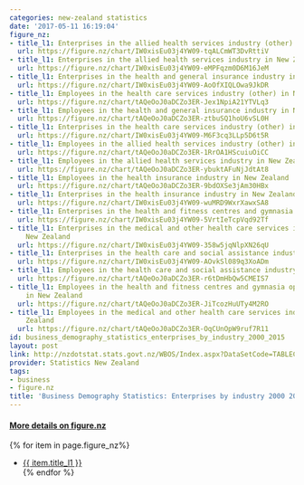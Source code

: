 ```yaml
---
categories: new-zealand statistics
date: '2017-05-11 16:19:04'
figure_nz:
- title_l1: Enterprises in the allied health services industry (other) in New Zealand
  url: https://figure.nz/chart/IW0xisEu03j4YW09-tqALCmWT3DvRttiV
- title_l1: Enterprises in the allied health services industry in New Zealand
  url: https://figure.nz/chart/IW0xisEu03j4YW09-eMPFqzm0D6M16JeM
- title_l1: Enterprises in the health and general insurance industry in New Zealand
  url: https://figure.nz/chart/IW0xisEu03j4YW09-AoOfXIQLOwa9JkDR
- title_l1: Employees in the health care services industry (other) in New Zealand
  url: https://figure.nz/chart/tAQeOoJ0aDCZo3ER-Jex1NpiA21YTVLq3
- title_l1: Employees in the health and general insurance industry in New Zealand
  url: https://figure.nz/chart/tAQeOoJ0aDCZo3ER-ztbuSQ1hoU6vSL0H
- title_l1: Enterprises in the health care services industry (other) in New Zealand
  url: https://figure.nz/chart/IW0xisEu03j4YW09-M6F3cq3LLp5D6t5R
- title_l1: Employees in the allied health services industry (other) in New Zealand
  url: https://figure.nz/chart/tAQeOoJ0aDCZo3ER-1RrOA1HScuiuOiCC
- title_l1: Employees in the allied health services industry in New Zealand
  url: https://figure.nz/chart/tAQeOoJ0aDCZo3ER-ybuktAFuNjJdtAt8
- title_l1: Employees in the health insurance industry in New Zealand
  url: https://figure.nz/chart/tAQeOoJ0aDCZo3ER-9bdOXSe3jAm30HBx
- title_l1: Enterprises in the health insurance industry in New Zealand
  url: https://figure.nz/chart/IW0xisEu03j4YW09-wuMRD9WxrXawxSA8
- title_l1: Enterprises in the health and fitness centres and gymnasia operation industry
  url: https://figure.nz/chart/IW0xisEu03j4YW09-5VrtIeTcpVqd92Tf
- title_l1: Enterprises in the medical and other health care services industry in
    New Zealand
  url: https://figure.nz/chart/IW0xisEu03j4YW09-358w5jqNlpXN26qU
- title_l1: Enterprises in the health care and social assistance industry in New Zealand
  url: https://figure.nz/chart/IW0xisEu03j4YW09-AOvkSl089q3XoADm
- title_l1: Employees in the health care and social assistance industry in New Zealand
  url: https://figure.nz/chart/tAQeOoJ0aDCZo3ER-r6tDmHbQw5CMEIS7
- title_l1: Employees in the health and fitness centres and gymnasia operation industry
    in New Zealand
  url: https://figure.nz/chart/tAQeOoJ0aDCZo3ER-JiTcozHuUTy4M2RO
- title_l1: Employees in the medical and other health care services industry in New
    Zealand
  url: https://figure.nz/chart/tAQeOoJ0aDCZo3ER-OqCUnOpW9ruf7R11
id: business_demography_statistics_enterprises_by_industry_2000_2015
layout: post
link: http://nzdotstat.stats.govt.nz/WBOS/Index.aspx?DataSetCode=TABLECODE7604
provider: Statistics New Zealand
tags:
- business
- figure.nz
title: 'Business Demography Statistics: Enterprises by industry 2000 2015'
---
```


<h4><u> More details on figure.nz</u></h4>
{% for item in page.figure_nz%}
<ul class="post-list">
    <li><a href="{{ item.url }}">{{ item.title_l1 }}</a></li>
{% endfor %}
</ul>